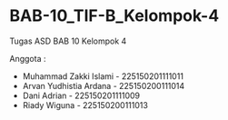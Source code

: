 # BAB-10_TIF-B_Kelompok-4

Tugas ASD BAB 10 Kelompok 4

Anggota :
- Muhammad Zakki Islami - 225150201111011
- Arvan Yudhistia Ardana - 225150200111014
- Dani Adrian - 225150201111009
- Riady Wiguna - 225150200111013
